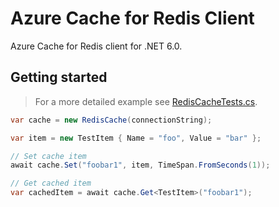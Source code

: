 # Azure Cache for Redis Client

Azure Cache for Redis client for .NET 6.0.

## Getting started

> For a more detailed example see [RedisCacheTests.cs](src\AzureCacheRedisClientTests\RedisCacheTests.cs).

```csharp
var cache = new RedisCache(connectionString);

var item = new TestItem { Name = "foo", Value = "bar" };

// Set cache item
await cache.Set("foobar1", item, TimeSpan.FromSeconds(1));

// Get cached item
var cachedItem = await cache.Get<TestItem>("foobar1");
```
